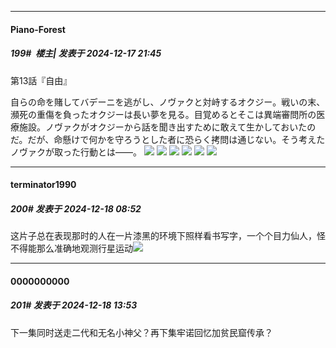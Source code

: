 ﻿
*****

####  Piano-Forest  
##### 199#         楼主| 发表于 2024-12-17 21:45

第13話『自由』

自らの命を賭してバデーニを逃がし、ノヴァクと対峙するオクジー。戦いの末、瀕死の重傷を負ったオクジーは長い夢を見る。目覚めるとそこは異端審問所の医療施設。ノヴァクがオクジーから話を聞き出すために敢えて生かしておいたのだ。だが、命懸けで何かを守ろうとした者に恐らく拷問は通じない。そう考えたノヴァクが取った行動とは――。
<img src="https://p.sda1.dev/20/284519c96a0e824099c3a2f0f890d577/img01.jpg" referrerpolicy="no-referrer">
<img src="https://p.sda1.dev/20/bcfb78ed49becce2992810741dfb5f16/img02.jpg" referrerpolicy="no-referrer">
<img src="https://p.sda1.dev/20/3f66744117a988c97d72eac0cd4574bf/img03.jpg" referrerpolicy="no-referrer">
<img src="https://p.sda1.dev/20/b29b10b546c2f5c185257922a5b08f63/img04.jpg" referrerpolicy="no-referrer">
<img src="https://p.sda1.dev/20/f30ed85965891b92953617499563e05c/img05.jpg" referrerpolicy="no-referrer">
<img src="https://p.sda1.dev/20/33b67c3500d3b48ff8f4f59153b31b05/img06.jpg" referrerpolicy="no-referrer">


*****

####  terminator1990  
##### 200#       发表于 2024-12-18 08:52

这片子总在表现那时的人在一片漆黑的环境下照样看书写字，一个个目力仙人，怪不得能那么准确地观测行星运动<img src="https://static.saraba1st.com/image/smiley/face2017/067.png" referrerpolicy="no-referrer">


*****

####  0000000000  
##### 201#       发表于 2024-12-18 13:53

下一集同时送走二代和无名小神父？再下集牢诺回忆加贫民窟传承？

